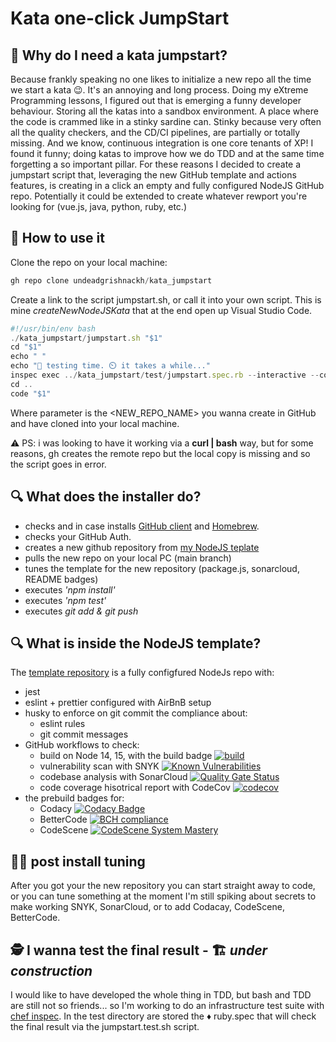 # Kata one-click JumpStart

## 🤔 Why do I need a kata jumpstart?
Because frankly speaking no one likes to initialize a new repo all the time we start a kata 😉. It's an annoying and long process. Doing my eXtreme Programming lessons, I figured out that is emerging a funny developer behaviour. Storing all the katas into a sandbox environment. A place where the code is crammed like in a stinky sardine can. Stinky because very often all the quality checkers, and the CD/CI pipelines, are partially or totally missing. And we know, continuous integration is one core tenants of XP! I found it funny; doing katas to improve how we do TDD and at the same time forgetting a so important pillar.
For these reasons I decided to create a jumpstart script that, leveraging the new GitHub template and actions features, is creating in a click an empty and fully configured NodeJS GitHub repo. Potentially it could be extended to create whatever rewport you're looking for (vue.js, java, python, ruby, etc.)

## 📀 How to use it
Clone the repo on your local machine:
```js
gh repo clone undeadgrishnackh/kata_jumpstart
```
Create a link to the script jumpstart.sh, or call it into your own script. This is mine _createNewNodeJSKata_ that at the end open up Visual Studio Code.
```js
#!/usr/bin/env bash
./kata_jumpstart/jumpstart.sh "$1"
cd "$1"
echo " "
echo "🧪 testing time. ⏲️ it takes a while..."
inspec exec ../kata_jumpstart/test/jumpstart.spec.rb --interactive --color --enable-telemetry --show-progress
cd ..
code "$1"
```
Where parameter is the <NEW_REPO_NAME> you wanna create in GitHub and have cloned into your local machine.

⚠️ PS: i was looking to have it working via a **curl | bash** way, but for some reasons, gh creates the remote repo but the local copy is missing and so the script goes in error.

## 🔍 What does the installer do?
- checks and in case installs [GitHub client](https://github.com/cli/cli) and [Homebrew](https://brew.sh/).
- checks your GitHub Auth.
- creates a  new github repository from [my NodeJS teplate](https://github.com/undeadgrishnackh/template-nodejs)
- pulls the new repo on your local PC (main branch)
- tunes the template for the new repository (package.js, sonarcloud, README badges)
- executes _'npm install'_
- executes _'npm test'_
- executes _git add & git push_

## 🔍 What is inside the NodeJS template?
The [template repository](https://github.com/undeadgrishnackh/template-nodejs) is a fully configfured NodeJs repo with:
- jest
- eslint + prettier configured with AirBnB setup
- husky to enforce on git commit the compliance about:
  - eslint rules
  - git commit messages
- GitHub workflows to check:
  - build on Node 14, 15, with the build badge [![build](https://github.com/undeadgrishnackh/template-nodejs/workflows/CI%20Build%20gate./badge.svg)](https://github.com/undeadgrishnackh/template-nodejs/actions?query=workflow%3A%22CI+Build+gate.%22)
  - vulnerability scan with SNYK [![Known Vulnerabilities](https://snyk.io/test/github/undeadgrishnackh/template-nodejs/badge.svg)](https://snyk.io/test/github/undeadgrishnackh/template-nodejs/)
  - codebase analysis with SonarCloud [![Quality Gate Status](https://sonarcloud.io/api/project_badges/measure?project=undeadgrishnackh_template-nodejs&metric=alert_status)](https://sonarcloud.io/dashboard?id=undeadgrishnackh_template-nodejs)
  - code coverage hisotrical report with CodeCov [![codecov](https://codecov.io/gh/undeadgrishnackh/template-nodejs/branch/master/graph/badge.svg)](https://codecov.io/gh/undeadgrishnackh/template-nodejs)
- the prebuild badges for:
  - Codacy [![Codacy Badge](https://api.codacy.com/project/badge/Grade/c8e046ebad254148950f6fea8f671594)](https://app.codacy.com/manual/undeadgrishnackh/template-nodejs?utm_source=github.com&utm_medium=referral&utm_content=undeadgrishnackh/template-nodejs&utm_campaign=Badge_Grade_Dashboard)
  - BetterCode [![BCH compliance](https://bettercodehub.com/edge/badge/undeadgrishnackh/template-nodejs?branch=master)](https://bettercodehub.com/)
  - CodeScene [![CodeScene System Mastery](https://codescene.io/projects/7748/status-badges/system-mastery)](https://codescene.io/projects/7748)

## 👨‍💻 post install tuning
After you got your the new repository you can start straight away to code, or you can tune something at the moment I'm still spiking about secrets to make working SNYK, SonarCloud, or to add Codacay, CodeScene, BetterCode.

## 🕵️ I wanna test the final result - 🏗️ _under construction_ 
I would like to have developed the whole thing in TDD, but bash and TDD are still not so friends... so I'm working to do an infrastructure test suite with [chef inspec](https://community.chef.io/tools/chef-inspec/). In the test directory are stored the ♦️ ruby.spec that will check the final result via the jumpstart.test.sh script. 
